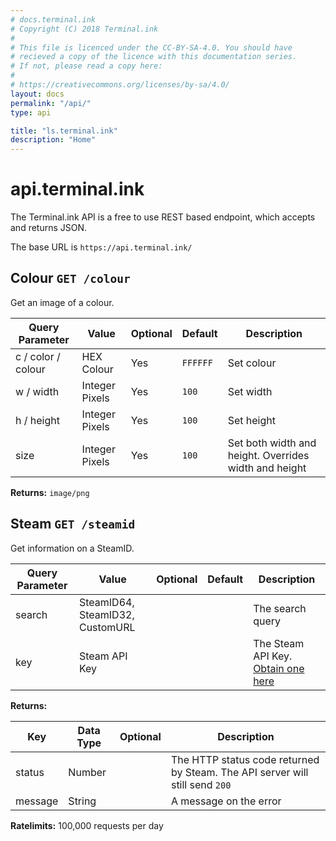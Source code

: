 ```yaml
---
# docs.terminal.ink
# Copyright (C) 2018 Terminal.ink
#
# This file is licenced under the CC-BY-SA-4.0. You should have
# recieved a copy of the licence with this documentation series.
# If not, please read a copy here:
#
# https://creativecommons.org/licenses/by-sa/4.0/
layout: docs
permalink: "/api/"
type: api

title: "ls.terminal.ink"
description: "Home"
---
```


# api.terminal.ink
The Terminal.ink API is a free to use REST based endpoint, which accepts and returns JSON.

The base URL is `https://api.terminal.ink/`

## Colour `GET /colour`
Get an image of a colour.

Query Parameter       | Value                           | Optional | Default   | Description
--------------------- | ------------------------------- | -------- | --------- | -----------
c / color / colour    | HEX Colour                      | Yes      | `FFFFFF`  | Set colour
w / width             | Integer Pixels                  | Yes      | `100`     | Set width
h / height            | Integer Pixels                  | Yes      | `100`     | Set height
size                  | Integer Pixels                  | Yes      | `100`     | Set both width and height. Overrides width and height

**Returns:** `image/png`

## Steam `GET /steamid`
Get information on a SteamID.

Query Parameter       | Value                           | Optional | Default   | Description
--------------------- | ------------------------------- | -------- | --------- | -----------
search                | SteamID64, SteamID32, CustomURL |          |           | The search query
key                   | Steam API Key                   |          |           | The Steam API Key. [Obtain one here](http://steamcommunity.com/dev/apikey)

**Returns:**

Key                   | Data Type | Optional | Description
--------------------- | --------- | -------- | -----------
status                | Number    |          | The HTTP status code returned by Steam. The API server will still send `200`
message               | String    |          | A message on the error

**Ratelimits:** 100,000 requests per day
